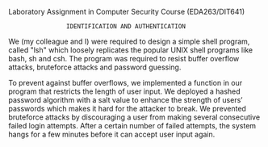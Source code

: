 
Laboratory Assignment in Computer Security Course (EDA263/DIT641)
					
					IDENTIFICATION AND AUTHENTICATION

We (my colleague and I) were required to design a simple shell program, called "lsh" which loosely replicates the popular UNIX shell programs like bash, sh and csh. The program was required to resist buffer overflow attacks, bruteforce attacks and password guessing.

To prevent against buffer overflows, we implemented a function in our program that restricts the length of user input. We deployed a hashed password algorithm with a salt value to enhance the strength of users’ passwords which makes it hard for the attacker to break. We prevented bruteforce attacks by discouraging a user from making several consecutive failed login attempts. After a certain number of failed attempts, the system hangs for a few minutes before it can accept user input again. 